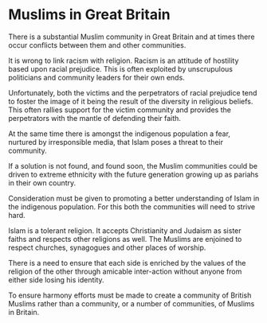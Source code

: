 Muslims in Great Britain
========================

There is a substantial Muslim community in Great Britain and at times
there occur conflicts between them and other communities.

It is wrong to link racism with religion. Racism is an attitude of
hostility based upon racial prejudice. This is often exploited by
unscrupulous politicians and community leaders for their own ends.

Unfortunately, both the victims and the perpetrators of racial prejudice
tend to foster the image of it being the result of the diversity in
religious beliefs. This often rallies support for the victim community
and provides the perpetrators with the mantle of defending their faith.

At the same time there is amongst the indigenous population a fear,
nurtured by irresponsible media, that Islam poses a threat to their
community.

If a solution is not found, and found soon, the Muslim communities could
be driven to extreme ethnicity with the future generation growing up as
pariahs in their own country.

Consideration must be given to promoting a better understanding of Islam
in the indigenous population. For this both the communities will need to
strive hard.

Islam is a tolerant religion. It accepts Christianity and Judaism as
sister faiths and respects other religions as well. The Muslims are
enjoined to respect churches, synagogues and other places of worship.

There is a need to ensure that each side is enriched by the values of
the religion of the other through amicable inter-action without anyone
from either side losing his identity.

To ensure harmony efforts must be made to create a community of British
Muslims rather than a community, or a number of communities, of Muslims
in Britain.


